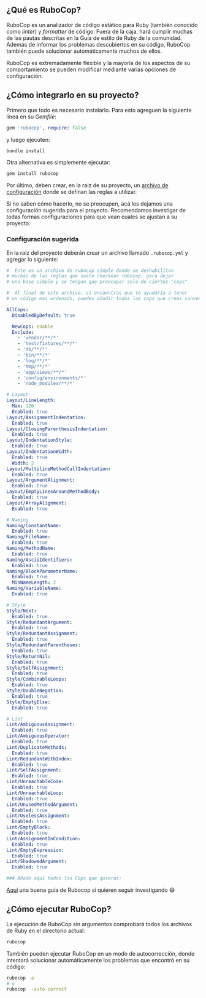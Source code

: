 ## ¿Qué es RuboCop?

RuboCop es un analizador de código estático para Ruby (también conocido como _linter_) y _formatter_ de código. Fuera de la caja, hará cumplir muchas de las pautas descritas en la Guía de estilo de Ruby de la comunidad. Además de informar los problemas descubiertos en su código, RuboCop también puede solucionar automáticamente muchos de ellos.

RuboCop es extremadamente flexible y la mayoría de los aspectos de su comportamiento se pueden modificar mediante varias opciones de configuración.

## ¿Cómo integrarlo en su proyecto?

Primero que todo es necesario instalarlo. Para esto agreguen la siguiente línea en su _Gemfile_:
```ruby
gem 'rubocop', require: false
```
y luego ejecuten:
```bash
bundle install
```

Otra alternativa es simplemente ejecutar:
```sh
gem install rubocop
```

Por último, deben crear, en la raiz de su proyecto, un [archivo de configuración](https://docs.rubocop.org/rubocop/1.20/configuration.html) donde se definan las reglas a utilizar.

Si no saben cómo hacerlo, no se preocupen, acá les dejamos una configuración sugerida para el proyecto. Recomendamos investigar de todas formas configuraciones para que vean cuales se ajustan a su proyecto:

### Configuración sugerida

En la raiz del proyecto deberán crear un archivo llamado `.rubocop.yml` y agregar lo siguiente:

```yml
#  Este es un archivo de rubocop simple donde se deshabilitan
# muchas de las reglas que suele checkear rubocop, para dejar
# una base simple y se tengan que preocupar solo de ciertos "cops"

#  Al final de este archivo, si encuentras que te ayudaría a tener
# un código mas ordenado, puedes añadir todos los cops que creas convenientes.

AllCops:
  DisabledByDefault: true

  NewCops: enable
  Exclude:
    - 'vendor/**/*'
    - 'test/fixtures/**/*'
    - 'db/**/*'
    - 'bin/**/*'
    - 'log/**/*'
    - 'tmp/**/*'
    - 'app/views/**/*'
    - 'config/environments/*'
    - 'node_modules/**/*'

# Layout
Layout/LineLength:
  Max: 120
  Enabled: true
Layout/AssignmentIndentation:
  Enabled: true
Layout/ClosingParenthesisIndentation:
  Enabled: true
Layout/IndentationStyle:
  Enabled: true
Layout/IndentationWidth:
  Enabled: true
  Width: 2
Layout/MultilineMethodCallIndentation:
  Enabled: true
Layout/ArgumentAlignment:
  Enabled: true
Layout/EmptyLinesAroundMethodBody:
  Enabled: true
Layout/ArrayAlignment:
  Enabled: true

# Naming
Naming/ConstantName:
  Enabled: true
Naming/FileName:
  Enabled: true
Naming/MethodName:
  Enabled: true
Naming/AsciiIdentifiers:
  Enabled: true
Naming/BlockParameterName:
  Enabled: true
  MinNameLength: 2
Naming/VariableName:
  Enabled: true

# Style 
Style/Next:
  Enabled: true
Style/RedundantArgument:
  Enabled: true
Style/RedundantAssignment:
  Enabled: true
Style/RedundantParentheses:
  Enabled: true
Style/ReturnNil:
  Enabled: true
Style/SelfAssignment:
  Enabled: true
Style/CombinableLoops:
  Enabled: true
Style/DoubleNegation:
  Enabled: true
Style/EmptyElse:
  Enabled: true

# Lint
Lint/AmbiguousAssignment:
  Enabled: true
Lint/AmbiguousOperator:
  Enabled: true
Lint/DuplicateMethods:
  Enabled: true
Lint/RedundantWithIndex:
  Enabled: true
Lint/SelfAssignment:
  Enabled: true
Lint/UnreachableCode:
  Enabled: true
Lint/UnreachableLoop:
  Enabled: true
Lint/UnusedMethodArgument:
  Enabled: true
Lint/UselessAssignment:
  Enabled: true
Lint/EmptyBlock:
  Enabled: true
Lint/AssignmentInCondition:
  Enabled: true
Lint/EmptyExpression:
  Enabled: true
Lint/ShadowedArgument:
  Enabled: true

### Añade aquí todos los Cops que quieras:
```

[Aquí](https://nextlinklabs.com/insights/our-rubocop-configuration-for-rails-development-projects) una buena guía de Rubocop si quieren seguir investigando 😄 

## ¿Cómo ejecutar RuboCop?

La ejecución de RuboCop sin argumentos comprobará todos los archivos de Ruby en el directorio actual:

```bash
rubocop
```

También pueden ejecutar RuboCop en un modo de autocorrección, donde intentará solucionar automáticamente los problemas que encontró en su código:

```bash
rubocop -a
# o
rubocop --auto-correct
```